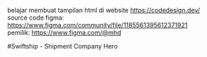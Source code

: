 belajar membuat tampilan html di website https://codedesign.dev/   
source code figma: https://www.figma.com/community/file/1185561395612371921    
pemilik: https://www.figma.com/@mhd    

#Swiftship - Shipment Company Hero
